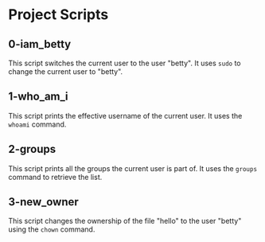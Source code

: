 # Project Scripts

## 0-iam_betty
This script switches the current user to the user "betty". It uses `sudo` to change the current user to "betty".

## 1-who_am_i
This script prints the effective username of the current user. It uses the `whoami` command.

## 2-groups
This script prints all the groups the current user is part of. It uses the `groups` command to retrieve the list.

## 3-new_owner
This script changes the ownership of the file "hello" to the user "betty" using the `chown` command.
